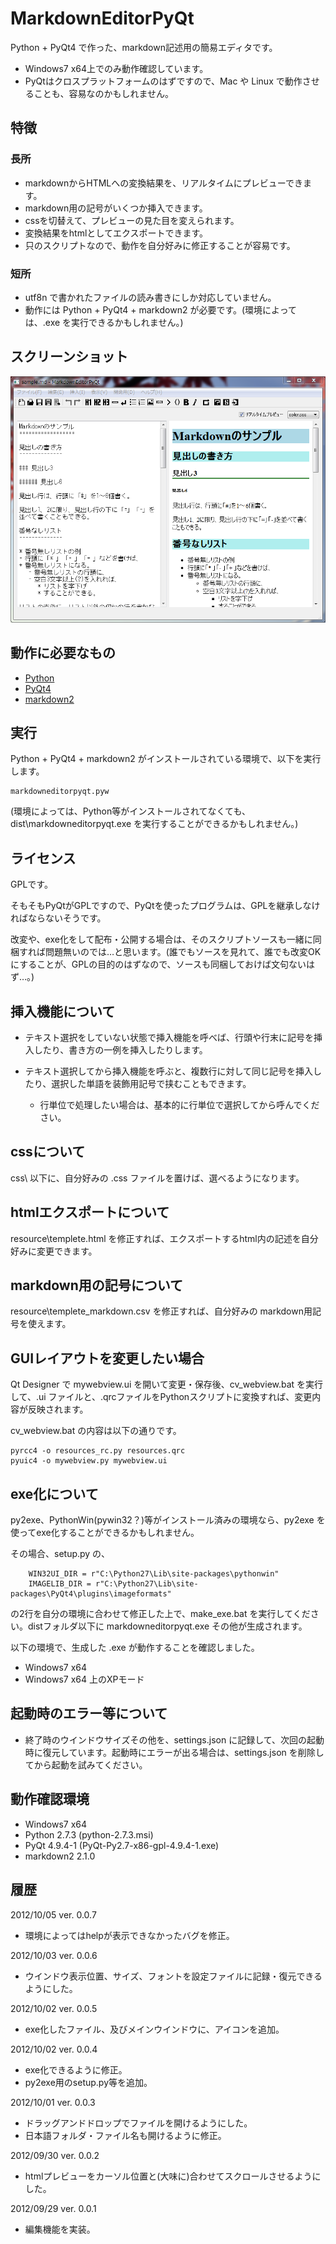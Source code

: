 # MarkdownEditorPyQt

Python + PyQt4 で作った、markdown記述用の簡易エディタです。

* Windows7 x64上でのみ動作確認しています。
* PyQtはクロスプラットフォームのはずですので、Mac や Linux で動作させることも、容易なのかもしれません。

## 特徴

### 長所

* markdownからHTMLへの変換結果を、リアルタイムにプレビューできます。
* markdown用の記号がいくつか挿入できます。
* cssを切替えて、プレビューの見た目を変えられます。
* 変換結果をhtmlとしてエクスポートできます。
* 只のスクリプトなので、動作を自分好みに修正することが容易です。

### 短所

* utf8n で書かれたファイルの読み書きにしか対応していません。
* 動作には Python + PyQt4 + markdown2 が必要です。(環境によっては、.exe を実行できるかもしれません。)

## スクリーンショット

![ScreenShot](screenshot_mep.png)
<!-- ![ScreenShot](https://dl.dropbox.com/u/84075965/screenshot/markdowneditorpyqt/screenshot_mep.png) -->

## 動作に必要なもの

* [Python](http://www.python.org/download/)
* [PyQt4](http://www.riverbankcomputing.co.uk/software/pyqt/download)
* [markdown2](https://github.com/trentm/python-markdown2)

## 実行

Python +  PyQt4 + markdown2 がインストールされている環境で、以下を実行します。

    markdowneditorpyqt.pyw

(環境によっては、Python等がインストールされてなくても、dist\markdowneditorpyqt.exe を実行することができるかもしれません。)

## ライセンス

GPLです。

そもそもPyQtがGPLですので、PyQtを使ったプログラムは、GPLを継承しなければならないそうです。

改変や、exe化をして配布・公開する場合は、そのスクリプトソースも一緒に同梱すれば問題無いのでは…と思います。(誰でもソースを見れて、誰でも改変OKにすることが、GPLの目的のはずなので、ソースも同梱しておけば文句ないはず…。)

## 挿入機能について

* テキスト選択をしていない状態で挿入機能を呼べば、行頭や行末に記号を挿入したり、書き方の一例を挿入したりします。

* テキスト選択してから挿入機能を呼ぶと、複数行に対して同じ記号を挿入したり、選択した単語を装飾用記号で挟むこともできます。
   * 行単位で処理したい場合は、基本的に行単位で選択してから呼んでください。

## cssについて

css\ 以下に、自分好みの .css ファイルを置けば、選べるようになります。

## htmlエクスポートについて

resource\templete.html を修正すれば、エクスポートするhtml内の記述を自分好みに変更できます。

## markdown用の記号について

resource\templete_markdown.csv を修正すれば、自分好みの markdown用記号を使えます。

## GUIレイアウトを変更したい場合

Qt Designer で mywebview.ui を開いて変更・保存後、cv_webview.bat を実行して、.ui ファイルと、.qrcファイルをPythonスクリプトに変換すれば、変更内容が反映されます。

cv_webview.bat の内容は以下の通りです。

    pyrcc4 -o resources_rc.py resources.qrc
    pyuic4 -o mywebview.py mywebview.ui

## exe化について

py2exe、PythonWin(pywin32？)等がインストール済みの環境なら、py2exe を使ってexe化することができるかもしれません。

その場合、setup.py の、

        WIN32UI_DIR = r"C:\Python27\Lib\site-packages\pythonwin"
        IMAGELIB_DIR = r"C:\Python27\Lib\site-packages\PyQt4\plugins\imageformats"

の2行を自分の環境に合わせて修正した上で、make_exe.bat を実行してください。distフォルダ以下に markdowneditorpyqt.exe その他が生成されます。

以下の環境で、生成した .exe が動作することを確認しました。

* Windows7 x64
* Windows7 x64 上のXPモード

## 起動時のエラー等について

* 終了時のウインドウサイズその他を、settings.json に記録して、次回の起動時に復元しています。起動時にエラーが出る場合は、settings.json を削除してから起動を試みてください。

## 動作確認環境

* Windows7 x64
* Python 2.7.3 (python-2.7.3.msi)
* PyQt 4.9.4-1 (PyQt-Py2.7-x86-gpl-4.9.4-1.exe)
* markdown2 2.1.0

## 履歴

2012/10/05 ver. 0.0.7

* 環境によってはhelpが表示できなかったバグを修正。

2012/10/03 ver. 0.0.6

* ウインドウ表示位置、サイズ、フォントを設定ファイルに記録・復元できるようにした。

2012/10/02 ver. 0.0.5

* exe化したファイル、及びメインウインドウに、アイコンを追加。

2012/10/02 ver. 0.0.4

* exe化できるように修正。
* py2exe用のsetup.py等を追加。

2012/10/01 ver. 0.0.3

* ドラッグアンドドロップでファイルを開けるようにした。
* 日本語フォルダ・ファイル名も開けるように修正。

2012/09/30 ver. 0.0.2

* htmlプレビューをカーソル位置と(大味に)合わせてスクロールさせるようにした。

2012/09/29 ver. 0.0.1

* 編集機能を実装。

